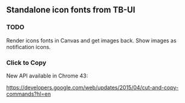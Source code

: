 
Standalone icon fonts from TB-UI
----

### TODO

Render icons fonts in Canvas and get images back.
Show images as notification icons.

### Click to Copy

New API available in Chrome 43:

https://developers.google.com/web/updates/2015/04/cut-and-copy-commands?hl=en

